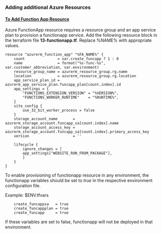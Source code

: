 ### Adding additional Azure Resources

#### <u>To Add Function App Resource</u>

Azure FunctionApp resource requires a resource group and an app service plan to provision a functionapp service. Add the following resource block in the terraform file **13-functionapp.tf**. Replace %NAME% with appropriate values.

    resource "azurerm_function_app" "%FA_NAME%" {
        count               = var.create_funcapp ? 1 : 0
        name                = format("%s-func-%s", var.customer_abbreviation, var.environment)
        resource_group_name = azurerm_resource_group.rg.name
        location            = azurerm_resource_group.rg.location
        app_service_plan_id = azurerm_app_service_plan.funcapp_plan[count.index].id
        app_settings = {
            "FUNCTIONS_EXTENSION_VERSION" = "%VERSION%",
            "FUNCTIONS_WORKER_RUNTIME"    = "%RUNTIME%",
        }
        site_config {
            use_32_bit_worker_process = false
        }
        storage_account_name       = azurerm_storage_account.funcapp_sa[count.index].name
        storage_account_access_key = azurerm_storage_account.funcapp_sa[count.index].primary_access_key
        version                    = ''

        lifecycle {
            ignore_changes = [
            app_settings["WEBSITE_RUN_FROM_PACKAGE"],
            ]
        }
    }
    
To enable provisioning of functionapp resource in any environment, the functionapp variables should be set to *true* in the respective environment configuration file. 

Example: $ENV.tfvars

        create_funcappsa   = true
        create_funcappplan = true
        create_funcapp     = true

If these variables are set to false, functionapp will not be deployed in that environment.